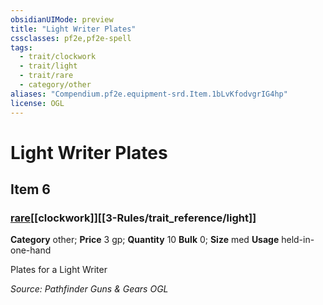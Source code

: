 ```yaml
---
obsidianUIMode: preview
title: "Light Writer Plates"
cssclasses: pf2e,pf2e-spell
tags:
  - trait/clockwork
  - trait/light
  - trait/rare
  - category/other
aliases: "Compendium.pf2e.equipment-srd.Item.1bLvKfodvgrIG4hp"
license: OGL
---
```

# Light Writer Plates
## Item 6
### [rare](rare "Rare Rarity Trait")[[clockwork]][[3-Rules/trait_reference/light]]

**Category** other; 
**Price** 3 gp; **Quantity** 10
**Bulk** 0; **Size** med
**Usage** held-in-one-hand

Plates for a Light Writer

*Source: Pathfinder Guns & Gears*
*OGL*